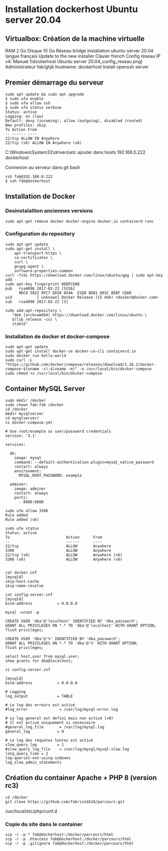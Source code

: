 # Installation dockerhost Ubuntu server 20.04
## Virtualbox: Création de la machine virtuelle
RAM 2 Go
Disque 10 Go
Réseau bridge
Installation ubuntu server 20.04
langue français
Update to the new installer
Clavier french
Config réseau IP v4: Manuel
(!dockerhost Ubuntu server 20.04_config_reseau.png)
Administrateur fab/ghjk
hostname: dockerhost
Install openssh server

## Premier démarrage du serveur

```
sudo apt update && sudo apt upgrade
$ sudo ufw enable
$ sudo ufw allow ssh
$ sudo ufw status verbose
Status: active
Logging: on (low)
Default: deny (incoming), allow (outgoing), disabled (routed)
New profiles: skip
To Action From
-- ------ ----
22/tcp ALLOW IN Anywhere
22/tcp (v6) ALLOW IN Anywhere (v6)
```

C:\Windows\System32\drivers\etc
ajouter dans hosts
192.168.0.222 dockerhost

Connexion au serveur dans git bash
```
ssh fab@192.168.0.222
$ ssh fab@dockerhost
```

## Installation de Docker
### Desinstalaltion anciennes versions
```
sudo apt-get remove docker docker-engine docker.io containerd runc
```
### Configuration du repository
```
sudo apt-get update
sudo apt-get install \
    apt-transport-https \
    ca-certificates \
    curl \
    gnupg-agent \
    software-properties-common
curl -fsSL https://download.docker.com/linux/ubuntu/gpg | sudo apt-key add -
sudo apt-key fingerprint 0EBFCD88
pub   rsa4096 2017-02-22 [SCEA]
      9DC8 5822 9FC7 DD38 854A  E2D8 8D81 803C 0EBF CD88
uid           [ unknown] Docker Release (CE deb) <docker@docker.com>
sub   rsa4096 2017-02-22 [S]

sudo add-apt-repository \
   "deb [arch=amd64] https://download.docker.com/linux/ubuntu \
   $(lsb_release -cs) \
   stable"

```

### Installation de docker et docker-compose
```
sudo apt-get update
sudo apt-get install docker-ce docker-ce-cli containerd.io
sudo docker run hello-world
sudo curl -L "https://github.com/docker/compose/releases/download/1.26.2/docker-compose-$(uname -s)-$(uname -m)" -o /usr/local/bin/docker-compose
sudo chmod +x /usr/local/bin/docker-compose

```

## Container MySQL Server

```
sudo mkdir /docker
sudo chown fab:fab /docker
cd /docker
mkdir mysqlserver
cd mysqlserver/
vi docker-compose.yml

# Use root/example as user/password credentials
version: '3.1'

services:

  db:
    image: mysql
    command: --default-authentication-plugin=mysql_native_password
    restart: always
    environment:
      MYSQL_ROOT_PASSWORD: example

  adminer:
    image: adminer
    restart: always
    ports:
      - 8080:8080

sudo ufw allow 3306
Rule added
Rule added (v6)

sudo ufw status
Status: active
To                         Action      From
--                         ------      ----
22/tcp                     ALLOW       Anywhere
3306                       ALLOW       Anywhere
22/tcp (v6)                ALLOW       Anywhere (v6)
3306 (v6)                  ALLOW       Anywhere (v6)


cat docker.cnf
[mysqld]
skip-host-cache
skip-name-resolve

cat config-server.cnf
[mysqld]
bind-address           = 0.0.0.0

mysql -uroot -p

CREATE USER 'dba'@'localhost' IDENTIFIED BY 'dba_password';
GRANT ALL PRIVILEGES ON *.* TO 'dba'@'localhost' WITH GRANT OPTION;
flush privileges;

CREATE USER 'dba'@'%' IDENTIFIED BY 'dba_password';
GRANT ALL PRIVILEGES ON *.* TO 'dba'@'%' WITH GRANT OPTION;
flush privileges;

select host,user from mysql.user;
show grants for dba@localhost;

vi config-server.cnf

[mysqld]
bind-address           = 0.0.0.0

# Logging
log_output             = TABLE

# Le log des erreurs est activé
#log_error              = /var/log/mysql-error.log

# Le log general est defini mais non activé (=0)
# Il est activé uniquement si necessaire
#general_log_file       = /var/log/mysql.log
general_log            = 0

# Le log des requetes lentes est activé
slow_query_log         = 1
#slow_query_log_file    = /var/log/mysql/mysql-slow.log
long_query_time = 2
log-queries-not-using-indexes
log_slow_admin_statements

```
## Création du container Apache + PHP 8 (version rc3)

```
cd /docker
git clone https://github.com/fabrice1618/parcours.git

```

/usr/local/etc/php/conf.d



### Copie du site dans le container

```
scp -r -p * fab@dockerhost:/docker/parcours/html
scp -r -p .htaccess fab@dockerhost:/docker/parcours/html
scp -r -p .gitignore fab@dockerhost:/docker/parcours/html

```